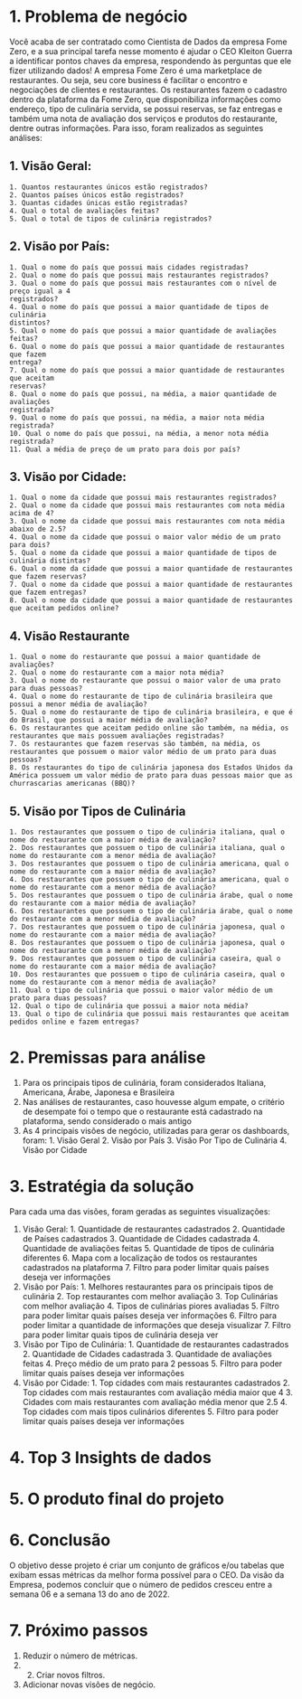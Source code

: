 # 1. Problema de negócio
Você acaba de ser contratado como Cientista de Dados da empresa Fome Zero, e a sua principal tarefa nesse momento é ajudar o CEO Kleiton Guerra a identificar pontos chaves da empresa, respondendo às perguntas que ele fizer utilizando dados!
A empresa Fome Zero é uma marketplace de restaurantes. Ou seja, seu core business é facilitar o encontro e negociações de clientes e restaurantes. Os restaurantes fazem o cadastro dentro da plataforma da Fome Zero, que disponibiliza informações como endereço, tipo de culinária servida, se possui reservas, se faz entregas e também uma nota de avaliação dos serviços e produtos do restaurante, dentre outras informações. Para isso, foram realizados as seguintes análises:
  ## 1. Visão Geral:
    1. Quantos restaurantes únicos estão registrados?
    2. Quantos países únicos estão registrados?
    3. Quantas cidades únicas estão registradas?
    4. Qual o total de avaliações feitas?
    5. Qual o total de tipos de culinária registrados? 
  ## 2. Visão por País:
    1. Qual o nome do país que possui mais cidades registradas?
    2. Qual o nome do país que possui mais restaurantes registrados?
    3. Qual o nome do país que possui mais restaurantes com o nível de preço igual a 4
    registrados?
    4. Qual o nome do país que possui a maior quantidade de tipos de culinária
    distintos?
    5. Qual o nome do país que possui a maior quantidade de avaliações feitas?
    6. Qual o nome do país que possui a maior quantidade de restaurantes que fazem
    entrega?
    7. Qual o nome do país que possui a maior quantidade de restaurantes que aceitam
    reservas?
    8. Qual o nome do país que possui, na média, a maior quantidade de avaliações
    registrada?
    9. Qual o nome do país que possui, na média, a maior nota média registrada?
    10. Qual o nome do país que possui, na média, a menor nota média registrada?
    11. Qual a média de preço de um prato para dois por país?
  ## 3. Visão por Cidade:
    1. Qual o nome da cidade que possui mais restaurantes registrados?
    2. Qual o nome da cidade que possui mais restaurantes com nota média acima de 4?
    3. Qual o nome da cidade que possui mais restaurantes com nota média abaixo de 2.5?
    4. Qual o nome da cidade que possui o maior valor médio de um prato para dois?
    5. Qual o nome da cidade que possui a maior quantidade de tipos de culinária distintas?
    6. Qual o nome da cidade que possui a maior quantidade de restaurantes que fazem reservas?
    7. Qual o nome da cidade que possui a maior quantidade de restaurantes que fazem entregas?
    8. Qual o nome da cidade que possui a maior quantidade de restaurantes que aceitam pedidos online?
  ## 4. Visão Restaurante
    1. Qual o nome do restaurante que possui a maior quantidade de avaliações?
    2. Qual o nome do restaurante com a maior nota média?
    3. Qual o nome do restaurante que possui o maior valor de uma prato para duas pessoas?
    4. Qual o nome do restaurante de tipo de culinária brasileira que possui a menor média de avaliação?
    5. Qual o nome do restaurante de tipo de culinária brasileira, e que é do Brasil, que possui a maior média de avaliação?
    6. Os restaurantes que aceitam pedido online são também, na média, os restaurantes que mais possuem avaliações registradas?
    7. Os restaurantes que fazem reservas são também, na média, os restaurantes que possuem o maior valor médio de um prato para duas pessoas?
    8. Os restaurantes do tipo de culinária japonesa dos Estados Unidos da América possuem um valor médio de prato para duas pessoas maior que as churrascarias americanas (BBQ)?
  ## 5. Visão por Tipos de Culinária
    1. Dos restaurantes que possuem o tipo de culinária italiana, qual o nome do restaurante com a maior média de avaliação?
    2. Dos restaurantes que possuem o tipo de culinária italiana, qual o nome do restaurante com a menor média de avaliação?
    3. Dos restaurantes que possuem o tipo de culinária americana, qual o nome do restaurante com a maior média de avaliação?
    4. Dos restaurantes que possuem o tipo de culinária americana, qual o nome do restaurante com a menor média de avaliação?
    5. Dos restaurantes que possuem o tipo de culinária árabe, qual o nome do restaurante com a maior média de avaliação?
    6. Dos restaurantes que possuem o tipo de culinária árabe, qual o nome do restaurante com a menor média de avaliação?
    7. Dos restaurantes que possuem o tipo de culinária japonesa, qual o nome do restaurante com a maior média de avaliação?
    8. Dos restaurantes que possuem o tipo de culinária japonesa, qual o nome do restaurante com a menor média de avaliação?
    9. Dos restaurantes que possuem o tipo de culinária caseira, qual o nome do restaurante com a maior média de avaliação?
    10. Dos restaurantes que possuem o tipo de culinária caseira, qual o nome do restaurante com a menor média de avaliação?
    11. Qual o tipo de culinária que possui o maior valor médio de um prato para duas pessoas?
    12. Qual o tipo de culinária que possui a maior nota média?
    13. Qual o tipo de culinária que possui mais restaurantes que aceitam pedidos online e fazem entregas?

# 2. Premissas para análise
  1. Para os principais tipos de culinária, foram considerados Italiana, Americana, Árabe, Japonesa e Brasileira
  2. Nas análises de restaurantes, caso houvesse algum empate, o critério de desempate foi o tempo que o restaurante está cadastrado na plataforma, sendo considerado o mais antigo
  3. As 4 principais visões de negócio, utilizadas para gerar os dashboards, foram:
    1. Visão Geral
    2. Visão por País
    3. Visão Por Tipo de Culinária
    4. Visão por Cidade
# 3. Estratégia da solução
Para cada uma das visões, foram geradas as seguintes visualizações:
  1. Visão Geral:
    1. Quantidade de restaurantes cadastrados
    2. Quantidade de Países cadastrados
    3. Quantidade de Cidades cadastrada
    4. Quantidade de avaliações feitas
    5. Quantidade de tipos de culinária diferentes
    6. Mapa com a localização de todos os restaurantes cadastrados na plataforma
    7. Filtro para poder limitar quais países deseja ver informações
  2. Visão por País:
    1. Melhores restaurantes para os principais tipos de culinária
    2. Top restaurantes com melhor avaliação
    3. Top Culinárias com melhor avaliação
    4. Tipos de culinárias piores avaliadas
    5. Filtro para poder limitar quais países deseja ver informações
    6. Filtro para poder limitar a quantidade de informações que deseja visualizar
    7. Filtro para poder limitar quais tipos de culinária deseja ver
  3. Visão por Tipo de Culinária:
    1. Quantidade de restaurantes cadastrados
    2. Quantidade de Cidades cadastrada
    3. Quantidade de avaliações feitas
    4. Preço médio de um prato para 2 pessoas
    5. Filtro para poder limitar quais países deseja ver informações
  4. Visão por Cidade:
    1. Top cidades com mais restaurantes cadastrados
    2. Top cidades com mais restaurantes com avaliação média maior que 4
    3. Cidades com mais restaurantes com avaliação média menor que 2.5
    4. Top cidades com mais tipos culinários diferentes
    5. Filtro para poder limitar quais países deseja ver informações

# 4. Top 3 Insights de dados
# 5. O produto final do projeto
# 6. Conclusão
O objetivo desse projeto é criar um conjunto de gráficos e/ou tabelas
que exibam essas métricas da melhor forma possível para o CEO.
Da visão da Empresa, podemos concluir que o número de pedidos
cresceu entre a semana 06 e a semana 13 do ano de 2022.
# 7. Próximo passos
  1. Reduzir o número de métricas.
  2. 2. Criar novos filtros.
  3. Adicionar novas visões de negócio.

